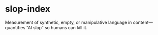 # slop-index
Measurement of synthetic, empty, or manipulative language in content—quantifies “AI slop” so humans can kill it.
